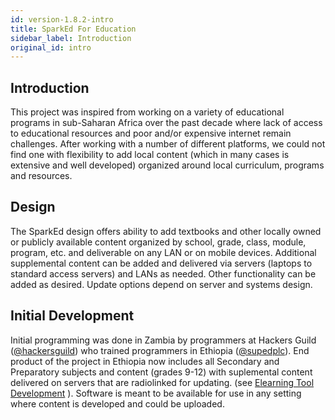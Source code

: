 ```yaml
---
id: version-1.8.2-intro
title: SparkEd For Education
sidebar_label: Introduction
original_id: intro
---
```


## Introduction


This project was inspired from working on a variety of educational programs in sub-Saharan Africa over the past decade where lack of access to educational resources and poor and/or expensive internet remain challenges. After working with a number of different platforms, we could not find one with flexibility to add local content (which in many cases is extensive and well developed) organized around local curriculum, programs and resources.


## Design


The SparkEd design offers ability to add textbooks and other locally owned or publicly available content organized by school, grade, class, module, program, etc. and deliverable on any LAN or on mobile devices. Additional supplemental content can be added and delivered via servers (laptops to standard access servers) and LANs as needed. Other functionality can be added as desired. Update options depend on server and systems design.


## Initial Development

Initial programming was done in Zambia by programmers at Hackers Guild ([@hackersguild](https://github.com/hackersguild)) who trained programmers in Ethiopia ([@supedplc](https://github.com/supedplc)).  End product of the project in Ethiopia now includes all Secondary and Preparatory subjects and content (grades 9-12) with suplemental content delivered on servers that are radiolinked for updating.  (see [Elearning Tool Development](http://www.uab.edu/sparkmancenter/elearning-tool-development) ).  Software is meant to be available for use in any setting where content is developed and could be uploaded.


